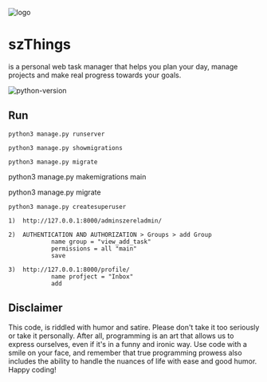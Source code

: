 ![logo](https://telegra.ph/file/ca3d4122c2b981b5df2e8.png)

# szThings 
is a personal web task manager that helps you plan your day, manage projects and make real progress towards your goals.

![python-version](https://img.shields.io/badge/python-3.9-blue.svg)

## Run
```shell
python3 manage.py runserver
```
```shell
python3 manage.py showmigrations
```
```shell
python3 manage.py migrate
```
python3 manage.py makemigrations main

python3 manage.py migrate



```shell
python3 manage.py createsuperuser
```

```
1)  http://127.0.0.1:8000/adminszereladmin/

2)  AUTHENTICATION AND AUTHORIZATION > Groups > add Group 
            name group = "view_add_task"
            permissions = all "main" 
            save

3)  http://127.0.0.1:8000/profile/
            name profject = "Inbox"
            add

```


## Disclaimer
This code, is riddled with humor and satire. Please don't take it too seriously or take it personally. After all, programming is an art that allows us to express ourselves, even if it's in a funny and ironic way. Use code with a smile on your face, and remember that true programming prowess also includes the ability to handle the nuances of life with ease and good humor. Happy coding!